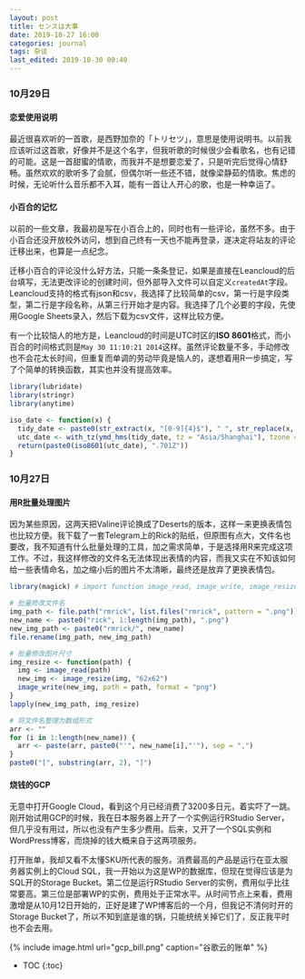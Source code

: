 ```yaml
---
layout: post
title: センスは大事
date: 2019-10-27 16:00
categories: journal
tags: 杂谈
last_edited: 2019-10-30 00:40
---
```


### 10月29日

#### 恋爱使用说明

最近很喜欢听的一首歌，是西野加奈的「トリセツ」，意思是使用说明书。以前我应该听过这首歌，好像并不是这个名字，但我听歌的时候很少会看歌名，也有记错的可能。这是一首甜蜜的情歌，而我并不是想要恋爱了，只是听完后觉得心情舒畅。虽然欢欢的歌听多了会腻，但偶尔听一些还不错，就像梁静茹的情歌。焦虑的时候，无论听什么音乐都不入耳，能有一首让人开心的歌，也是一种幸运了。

#### 小百合的记忆

以前的一些文章，我最初是写在小百合上的，同时也有一些评论，虽然不多。由于小百合还没开放校外访问，想到自己终有一天也不能再登录，遂决定将站友的评论迁移出来，也算是一点纪念。

迁移小百合的评论没什么好方法，只能一条条登记，如果是直接在Leancloud的后台填写，无法更改评论的创建时间，但外部导入文件可以自定义`createdAt`字段。Leancloud支持的格式有json和csv，我选择了比较简单的csv，第一行是字段类型，第二行是字段名称，从第三行开始才是内容。我选择了几个必要的字段，先使用Google Sheets录入，然后下载为csv文件，这样比较方便。

有一个比较恼人的地方是，Leancloud的时间是UTC时区的**ISO 8601**格式，而小百合的时间格式则是`May 30 11:10:21 2014`这样。虽然评论数量不多，手动修改也不会花太长时间，但重复而单调的劳动毕竟是恼人的，遂想着用R一步搞定，写了个简单的转换函数，其实也并没有提高效率。

```r
library(lubridate)
library(stringr)
library(anytime)

iso_date <- function(x) {
  tidy_date <- paste0(str_extract(x, "[0-9]{4}$"), " ", str_replace(x, "[0-9]{4}$", ""))
  utc_date <- with_tz(ymd_hms(tidy_date, tz = "Asia/Shanghai"), tzone = "UTC")
  return(paste0(iso8601(utc_date), ".701Z"))
}
```

### 10月27日

#### 用R批量处理图片

因为某些原因，这两天把Valine评论换成了Deserts的版本，这样一来更换表情包也比较方便。我下载了一套Telegram上的Rick的贴纸，但原图有点大，文件名也要改，我不知道有什么批量处理的工具，加之需求简单，于是选择用R来完成这项工作。不过，我这样修改的文件名无法体现出表情的内容，而我又实在不知该如何给一些表情命名，加之缩小后的图片不太清晰，最终还是放弃了更换表情包。

```r
library(magick) # import function image_read, image_write, image_resize

# 批量修改文件名
img_path <- file.path("rmrick", list.files("rmrick", pattern = ".png"))
new_name <- paste0("rick", 1:length(img_path), ".png")
new_img_path <- paste0("rmrick/", new_name)
file.rename(img_path, new_img_path)

# 批量修改图片尺寸
img_resize <- function(path) {
  img <- image_read(path)
  new_img <- image_resize(img, "62x62")
  image_write(new_img, path = path, format = "png")
}
lapply(new_img_path, img_resize)

# 将文件名整理为数组形式
arr <- ""
for (i in 1:length(new_name)) {
  arr <- paste(arr, paste0("'", new_name[i],"'"), sep = ",")
}
paste0("[", substring(arr, 2), "]")
```

#### 烧钱的GCP

无意中打开Google Cloud，看到这个月已经消费了3200多日元，着实吓了一跳。刚开始试用GCP的时候，我在日本服务器上开了一个实例运行RStudio Server，但几乎没有用过，所以也没有产生多少费用。后来，又开了一个SQL实例和WordPress博客，而烧掉的钱大概来自于这两项服务。

打开账单，我却又看不太懂SKU所代表的服务。消费最高的产品是运行在亚太服务器实例上的Cloud SQL，我一开始以为这是WP的数据库，但现在觉得应该是为SQL开的Storage Bucket。第二位是运行RStudio Server的实例，费用似乎比往常要高。第三位是部署WP的实例，费用处于正常水平。从时间节点上来看，费用激增是从10月12日开始的，正好是建了WP博客后的一个月，但我记不清何时开的Storage Bucket了，所以不知到底是谁的锅，只能统统关掉它们了，反正我平时也不会去用。

{% include image.html url="gcp_bill.png" caption="谷歌云的账单" %}


* TOC
{:toc}